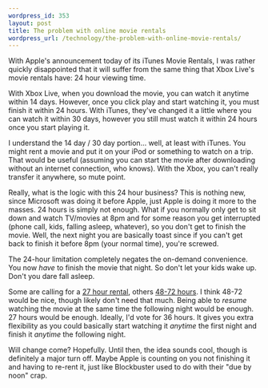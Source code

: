 ```yaml
--- 
wordpress_id: 353
layout: post
title: The problem with online movie rentals
wordpress_url: /technology/the-problem-with-online-movie-rentals/
---
```


<p>With Apple's announcement today of its iTunes Movie Rentals, I was rather quickly disappointed that it will suffer from the same thing that Xbox Live's movie rentals have: 24 hour viewing time.</p>

<p>With Xbox Live, when you download the movie, you can watch it anytime within 14 days.  However, once you click play and start watching it, you must finish it within 24 hours.  With iTunes, they've changed it a little where you can watch it within 30 days, however you still must watch it within 24 hours once you start playing it.</p>

<p>I understand the 14 day / 30 day portion... well, at least with iTunes.  You might rent a movie and put it on your iPod or something to watch on a trip.  That would be useful (assuming you can start the movie after downloading without an internet connection, who knows).  With the Xbox, you can't really transfer it anywhere, so mute point.</p>

<p>Really, what is the logic with this 24 hour business?  This is nothing new, since Microsoft was doing it before Apple, just Apple is doing it more to the masses.  24 hours is simply not enough.  What if you normally only get to sit down and watch TV/movies at 8pm and for some reason you get interrupted (phone call, kids, falling asleep, whatever), so you don't get to finish the movie.  Well, the next night you are basically toast since if you can't get back to finish it before 8pm (your normal time), you're screwed.</p>

<p>The 24-hour limitation completely negates the on-demand convenience.  You now <em>have</em> to finish the movie that night.  So don't let your kids wake up.  Don't you dare fall asleep.</p>

<p>Some are calling for a <a href="http://pogue.blogs.nytimes.com/2008/01/15/the-27-hour-day/">27 hour rental</a>, others <a href="http://daringfireball.net/2008/01/itunes_movie_rental_tos">48-72 hours</a>.  I think 48-72 would be nice, though likely don't need that much.  Being able to <em>resume</em> watching the movie at the same time the following night would be enough.  27 hours would be enough.  Ideally, I'd vote for 36 hours.  It gives you extra flexibility as you could basically start watching it <em>anytime</em> the first night and finish it <em>anytime</em> the following night.</p>

<p>Will change come?  Hopefully.  Until then, the idea sounds cool, though is definitely a major turn off.  Maybe Apple is counting on you not finishing it and having to re-rent it, just like Blockbuster used to do with their "due by noon" crap.</p>
         
